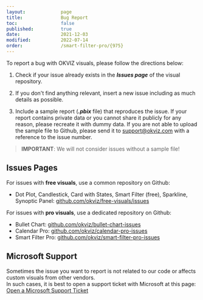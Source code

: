 ```yaml
---
layout:             page
title:              Bug Report
toc:                false
published:          true
date:               2021-12-03
modified:           2022-07-14
order:              /smart-filter-pro/{975}
---
```


To report a bug with OKVIZ visuals, please follow the directions below:

1. Check if your issue already exists in the ***Issues page*** of the visual repository.

2. If you don't find anything relevant, insert a new issue including as much details as possible.

3. Include a sample report (***.pbix*** file) that reproduces the issue. If your report contains private data or you cannot share it publicly for any reason, please recreate it with dummy data. 
If you are not able to upload the sample file to Github, please send it to [support@okviz.com](mailto:support@okviz.com) with a reference to the issue number.

> **IMPORTANT**: We will not consider issues without a sample file!

## Issues Pages

For issues with **free visuals**, use a common repository on Github:
- Dot Plot, Candlestick, Card with States, Smart Filter (free), Sparkline, Synoptic Panel: [github.com/okviz/free-visuals/issues](https://github.com/okviz/free-visuals/issues)


For issues with **pro visuals**, use a dedicated repository on Github:
- Bullet Chart: [github.com/okviz/bullet-chart-issues](https://github.com/okviz/bullet-chart-issues)
- Calendar Pro: [github.com/okviz/calendar-pro-issues](https://github.com/okviz/calendar-pro-issues)
- Smart Filter Pro: [github.com/okviz/smart-filter-pro-issues](https://github.com/okviz/smart-filter-pro-issues)


## Microsoft Support

Sometimes the issue you want to report is not related to our code or affects custom visuals from other vendors.  
In such cases, it is best to open a support ticket with Microsoft at this page: [Open a Microsoft Support Ticket](https://powerbi.microsoft.com/en-us/support/pro/)
